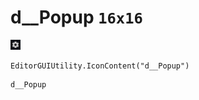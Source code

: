 # d__Popup `16x16`
<img src="/img/d__Popup.png" width=16 height=16>

``` CSharp
EditorGUIUtility.IconContent("d__Popup")
```
```
d__Popup
```

